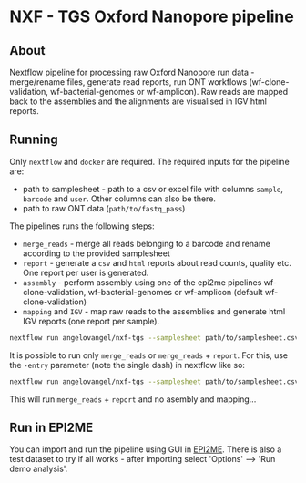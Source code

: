 # NXF - TGS Oxford Nanopore pipeline

## About
Nextflow pipeline for processing raw Oxford Nanopore run data - merge/rename files, generate read reports, run ONT workflows 
(wf-clone-validation, wf-bacterial-genomes or wf-amplicon). Raw reads are mapped back to the assemblies and the alignments are visualised in IGV html reports.


## Running

Only `nextflow` and `docker` are required. The required inputs for the pipeline are:
- path to samplesheet - path to a csv or excel file with columns `sample`, `barcode` and `user`. Other columns can also be there.
- path to raw ONT data (`path/to/fastq_pass`)
  
The pipelines runs the following steps:
- `merge_reads` - merge all reads belonging to a barcode and rename according to the provided samplesheet
- `report` - generate a `csv` and `html` reports about read counts, quality etc. One report per user is generated.
- `assembly` - perform assembly using one of the epi2me pipelines wf-clone-validation, wf-bacterial-genomes or wf-amplicon (default wf-clone-validation)
- `mapping` and `IGV` - map raw reads to the assemblies and generate html IGV reports (one report per sample).

```bash
nextflow run angelovangel/nxf-tgs --samplesheet path/to/samplesheet.csv --fastq path/to/fastq_pass
```

It is possible to run only `merge_reads` or `merge_reads` + `report`. For this, use the `-entry` parameter (note the single dash) in nextflow like so:

```bash
nextflow run angelovangel/nxf-tgs --samplesheet path/to/samplesheet.csv --fastq path/to/fastq_pass -entry report
```
This will run `merge_reads` + `report` and no asembly and mapping...

## Run in EPI2ME

You can import and run the pipeline using GUI in [EPI2ME](https://labs.epi2me.io/downloads/). There is also a test dataset to try if all works - after importing select 'Options' --> 'Run demo analysis'. 